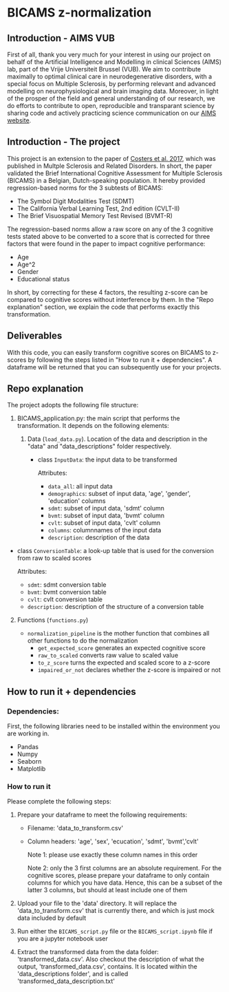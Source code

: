 # BICAMS z-normalization

## Introduction - AIMS VUB

First of all, thank you very much for your interest in using our project on behalf of the Artificial Intelligence and Modelling in clinical Sciences (AIMS) lab, part of the Vrije Universiteit Brussel (VUB). We aim to contribute maximally to optimal clinical care in neurodegenerative disorders, with a special focus on Multiple Sclerosis, by performing relevant and advanced modelling on neurophysiological and brain imaging data. Moreover, in light of the prosper of the field and general understanding of our research, we do efforts to contribute to open, reproducible and transparant science by sharing code and actively practicing science communication on our [AIMS website]().

## Introduction - The project

This project is an extension to the paper of [Costers et al. 2017](https://doi.org/10.1016/j.msard.2017.08.018), which was published in Multple Sclerosis and Related Disorders. In short, the paper validated the Brief International Cognitive Assessment for Multiple Sclerosis (BICAMS) in a Belgian, Dutch-speaking population. It hereby provided regression-based norms for the 3 subtests of BICAMS:

- The Symbol Digit Modalities Test (SDMT)
- The California Verbal Learning Test, 2nd edition (CVLT-II)
- The Brief Visuospatial Memory Test Revised (BVMT-R)

The regression-based norms allow a raw score on any of the 3 cognitive tests stated above to be converted to a score that is corrected for three factors that were found in the paper to impact cognitive performance:

- Age
- Age^2
- Gender
- Educational status

In short, by correcting for these 4 factors, the resulting z-score can be compared to cognitive scores without interference by them. In the "Repo explanation" section, we explain the code that performs exactly this transformation.

## Deliverables

With this code, you can easily transform cognitive scores on BICAMS to z-scores by following the steps listed in "How to run it + dependencies". A dataframe will be returned that you can subsequently use for your projects.

## Repo explanation

The project adopts the following file structure:

1. BICAMS_application.py: the main script that performs the transformation. It depends on the following elements:

   1. Data (`load_data.py`). Location of the data and description in the "data" and "data_descriptions" folder respectively.

      - class `InputData`: the input data to be transformed

        Attributes:

        - `data_all`: all input data
        - `demographics`: subset of input data, 'age', 'gender', 'education' columns
        - `sdmt`: subset of input data, 'sdmt' column
        - `bvmt`: subset of input data, 'bvmt' column
        - `cvlt`: subset of input data, 'cvlt' column
        - `columns`: columnnames of the input data
        - `description`: description of the data
        
- class `ConversionTable`: a look-up table that is used for the conversion from raw to scaled scores
      
  Attributes:
      
  - `sdmt`: sdmt conversion table
  - `bvmt`: bvmt conversion table
  - `cvlt`: cvlt conversion table
  - `description`: description of the structure of a conversion table
      
2. Functions (`functions.py`)
   
   - `normalization_pipeline` is the mother function that combines all other functions to do the normalization
      - `get_expected_score` generates an expected cognitive score
      - `raw_to_scaled` converts raw value to scaled value
      - `to_z_score` turns the expected and scaled score to a z-score
      - `impaired_or_not` declares whether the z-score is impaired or not

## How to run it + dependencies

### Dependencies: 

First, the following libraries need to be installed within the environment you are working in.

- Pandas
- Numpy
- Seaborn
- Matplotlib

### How to run it

Please complete the following steps:

1. Prepare your dataframe to meet the following requirements:

   - Filename: 'data_to_transform.csv'

   - Column headers: 'age', 'sex', 'ecucation', 'sdmt', 'bvmt','cvlt'

     Note 1: please use exactly these column names in this order

     Note 2: only the 3 first columns are an absolute requirement. For the cognitive scores, please prepare your dataframe to only contain columns for which you have data. Hence, this can be a subset of the latter 3 columns, but should at least include one of them

2. Upload your file to the 'data' directory. It will replace the 'data_to_transform.csv' that is currently there, and which is just mock data included by default

3. Run either the `BICAMS_script.py` file or the `BICAMS_script.ipynb` file if you are a jupyter notebook user

4. Extract the transformed data from the data folder: 'transformed_data.csv'. Also checkout the description of what the output, 'transformed_data.csv', contains. It is located within the 'data_descriptions folder', and is called 'transformed_data_description.txt'

